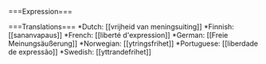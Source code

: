 ===Expression===

===Translations===
*Dutch: [[vrijheid van meningsuiting]]
*Finnish: [[sananvapaus]]
*French: [[liberté d'expression]]
*German: [[Freie Meinungsäußerung]]
*Norwegian: [[ytringsfrihet]]
*Portuguese: [[liberdade de expressão]]
*Swedish: [[yttrandefrihet]]